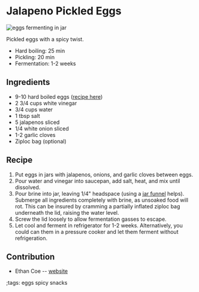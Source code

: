 # Jalapeno Pickled Eggs

![eggs fermenting in jar](pix/jalapeno-eggs.webp)

Pickled eggs with a spicy twist.

- Hard boiling: 25 min
- Pickling: 20 min
- Fermentation: 1-2 weeks

## Ingredients
- 9-10 hard boiled eggs ([recipe here](https://based.cooking/eggs))
- 2 3/4 cups white vinegar
- 3/4 cups water
- 1 tbsp salt
- 5 jalapenos sliced
- 1/4 white onion sliced
- 1-2 garlic cloves
- Ziploc bag (optional)

## Recipe
1. Put eggs in jars with jalapenos, onions, and garlic cloves between eggs.
2. Pour water and vinegar into saucepan, add salt, heat, and mix until dissolved.
3. Pour brine into jar, leaving 1/4" headspace (using a [jar funnel](https://www.ebay.com/sch/i.html?_from=R40&_trksid=p2380057.m570.l1313&_nkw=jar+funnel&_sacat=0) helps). Submerge all ingredients completely with brine, as unsoaked food will rot. This can be insured by cramming a partially inflated ziploc bag underneath the lid, raising the water level.
4. Screw the lid loosely to allow fermentation gasses to escape.
5. Let cool and ferment in refrigerator for 1-2 weeks. Alternatively, you could can them in a pressure cooker and let them ferment without refrigeration.

## Contribution

- Ethan Coe -- [website](https://ethancoe.com)

;tags: eggs spicy snacks
